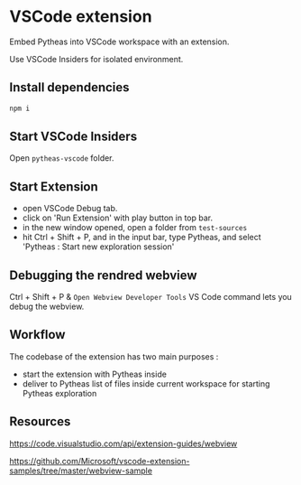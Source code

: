# VSCode extension

Embed Pytheas into VSCode workspace with an extension.

Use VSCode Insiders for isolated environment.

## Install dependencies

```bash
npm i
```

## Start VSCode Insiders

Open `pytheas-vscode` folder.

## Start Extension

-   open VSCode Debug tab.
-   click on 'Run Extension' with play button in top bar.
-   in the new window opened, open a folder from `test-sources`
-   hit Ctrl + Shift + P, and in the input bar, type Pytheas, and select 'Pytheas : Start new exploration session'

## Debugging the rendred webview

Ctrl + Shift + P & `Open Webview Developer Tools` VS Code command lets you debug the webview.

## Workflow

The codebase of the extension has two main purposes :

-   start the extension with Pytheas inside
-   deliver to Pytheas list of files inside current workspace for starting Pytheas exploration

## Resources

https://code.visualstudio.com/api/extension-guides/webview

https://github.com/Microsoft/vscode-extension-samples/tree/master/webview-sample
